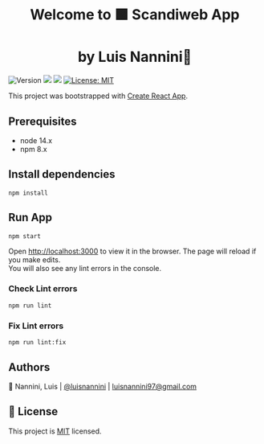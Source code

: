 <h1 align="center">Welcome to 🟩 Scandiweb App</h1><h1 align="center">by Luis Nannini👋</h1>
<p>
  <img alt="Version" src="https://img.shields.io/badge/version-0.0.1-blue.svg?cacheSeconds=2592000" />
  <img src="https://img.shields.io/badge/node-14.x-blue.svg" />
  <img src="https://img.shields.io/badge/npm-8.x-blue.svg" />
  <a href="MIT" target="_blank">
    <img alt="License: MIT" src="https://img.shields.io/badge/License-MIT-yellow.svg" />
  </a>
</p>

This project was bootstrapped with [Create React App](https://github.com/facebook/create-react-app).

## Prerequisites

- node 14.x
- npm 8.x

## Install dependencies

    npm install

## Run App
    npm start

Open [http://localhost:3000](http://localhost:3000) to view it in the browser.
The page will reload if you make edits.\
You will also see any lint errors in the console.

### Check Lint errors
    npm run lint

### Fix Lint errors
    npm run lint:fix


## Authors

👤  Nannini, Luis |  [@luisnannini](https://github.com/luisnannini) | luisnannini97@gmail.com

## 📝 License

This project is [MIT](MIT) licensed.
